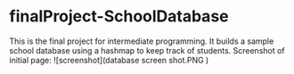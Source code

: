 # finalProject-SchoolDatabase
This is the final project for intermediate programming. It builds a sample school database using a hashmap to keep track of students.
Screenshot of initial page:
![screenshot](database screen shot.PNG )
